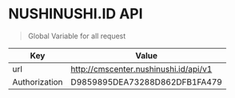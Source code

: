 # NUSHINUSHI.ID API

> Global Variable for all request

Key| Value
------------ | -------------
url | http://cmscenter.nushinushi.id/api/v1
Authorization | D9859895DEA73288D862DFB1FA479
